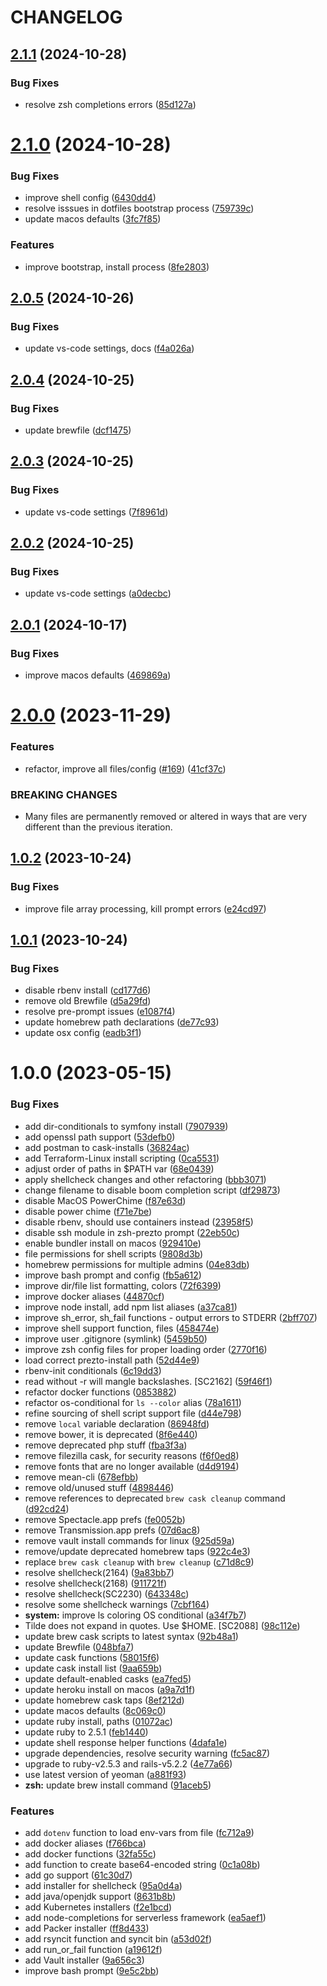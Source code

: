 # CHANGELOG

## [2.1.1](https://github.com/seantrane/dotfiles/compare/v2.1.0...v2.1.1) (2024-10-28)


### Bug Fixes

* resolve zsh completions errors ([85d127a](https://github.com/seantrane/dotfiles/commit/85d127a2bbafc647d5c3f635569576c86908475c))

# [2.1.0](https://github.com/seantrane/dotfiles/compare/v2.0.5...v2.1.0) (2024-10-28)


### Bug Fixes

* improve shell config ([6430dd4](https://github.com/seantrane/dotfiles/commit/6430dd45b71aa0b967e85e816316d2be2886c4c8))
* resolve isssues in dotfiles bootstrap process ([759739c](https://github.com/seantrane/dotfiles/commit/759739c0644e92f5c1a2ad83ba40759fb0236261))
* update macos defaults ([3fc7f85](https://github.com/seantrane/dotfiles/commit/3fc7f85e70a56c845cb8ea72e0fbb03af649c681))


### Features

* improve bootstrap, install process ([8fe2803](https://github.com/seantrane/dotfiles/commit/8fe2803311643a5d62615a8fa5bc3dcc89e8615d))

## [2.0.5](https://github.com/seantrane/dotfiles/compare/v2.0.4...v2.0.5) (2024-10-26)


### Bug Fixes

* update vs-code settings, docs ([f4a026a](https://github.com/seantrane/dotfiles/commit/f4a026a785488c4b307c971d56082572ef3b8b04))

## [2.0.4](https://github.com/seantrane/dotfiles/compare/v2.0.3...v2.0.4) (2024-10-25)


### Bug Fixes

* update brewfile ([dcf1475](https://github.com/seantrane/dotfiles/commit/dcf1475f7f95ecefad60131df2cf739760eecdc5))

## [2.0.3](https://github.com/seantrane/dotfiles/compare/v2.0.2...v2.0.3) (2024-10-25)


### Bug Fixes

* update vs-code settings ([7f8961d](https://github.com/seantrane/dotfiles/commit/7f8961df07edb2a3ff259076f4d9ea718130fd20))

## [2.0.2](https://github.com/seantrane/dotfiles/compare/v2.0.1...v2.0.2) (2024-10-25)


### Bug Fixes

* update vs-code settings ([a0decbc](https://github.com/seantrane/dotfiles/commit/a0decbcb70f18d73ec3093bf8f5e3e297de00e5a))

## [2.0.1](https://github.com/seantrane/dotfiles/compare/v2.0.0...v2.0.1) (2024-10-17)


### Bug Fixes

* improve macos defaults ([469869a](https://github.com/seantrane/dotfiles/commit/469869add698ce96b52f1dd2bcec549001f21b8a))

# [2.0.0](https://github.com/seantrane/dotfiles/compare/v1.0.2...v2.0.0) (2023-11-29)


### Features

* refactor, improve all files/config ([#169](https://github.com/seantrane/dotfiles/issues/169)) ([41cf37c](https://github.com/seantrane/dotfiles/commit/41cf37c8c60ee4ebfa1a2e1bdf517e207e98a1e9))


### BREAKING CHANGES

* Many files are permanently removed or altered in ways
that are very different than the previous iteration.

## [1.0.2](https://github.com/seantrane/dotfiles/compare/v1.0.1...v1.0.2) (2023-10-24)


### Bug Fixes

* improve file array processing, kill prompt errors ([e24cd97](https://github.com/seantrane/dotfiles/commit/e24cd97e99f368d9de48fe594b140f50e3fbd144))

## [1.0.1](https://github.com/seantrane/dotfiles/compare/v1.0.0...v1.0.1) (2023-10-24)


### Bug Fixes

* disable rbenv install ([cd177d6](https://github.com/seantrane/dotfiles/commit/cd177d6ee3f8dda779750e37f760d9c198c3f41b))
* remove old Brewfile ([d5a29fd](https://github.com/seantrane/dotfiles/commit/d5a29fdd75e92fa37e23e7ba27f5d70b69054c00))
* resolve pre-prompt issues ([e1087f4](https://github.com/seantrane/dotfiles/commit/e1087f444bb7742fd662a34083aef9d4f1c48fb6))
* update homebrew path declarations ([de77c93](https://github.com/seantrane/dotfiles/commit/de77c93f624925bdc6689d134f7ea4e7fb1925e6))
* update osx config ([eadb3f1](https://github.com/seantrane/dotfiles/commit/eadb3f1479b707ce7d0a3862970f87b9718d62e4))

# 1.0.0 (2023-05-15)


### Bug Fixes

* add dir-conditionals to symfony install ([7907939](https://github.com/seantrane/dotfiles/commit/790793918a72a6b150524594143339228a361634))
* add openssl path support ([53defb0](https://github.com/seantrane/dotfiles/commit/53defb0d97655c356ba4482a1f7b4d7c1d123ca7))
* add postman to cask-installs ([36824ac](https://github.com/seantrane/dotfiles/commit/36824acb1f2d5583301c47e270c4b2c9957010ca))
* add Terraform-Linux install scripting ([0ca5531](https://github.com/seantrane/dotfiles/commit/0ca55317ad70e1380a602d75b0b00271380fe7ab))
* adjust order of paths in $PATH var ([68e0439](https://github.com/seantrane/dotfiles/commit/68e04399a179c55a4e8699d9be980f066528ca18))
* apply shellcheck changes and other refactoring ([bbb3071](https://github.com/seantrane/dotfiles/commit/bbb3071f12093cf2543d0e930298505715d74408))
* change filename to disable boom completion script ([df29873](https://github.com/seantrane/dotfiles/commit/df2987390467dda4f9b7d623660e0a7df0193479))
* disable MacOS PowerChime ([f87e63d](https://github.com/seantrane/dotfiles/commit/f87e63dae40c3252e3a4b638e5f37ea11720a1c5))
* disable power chime ([f71e7be](https://github.com/seantrane/dotfiles/commit/f71e7be6c0361caff15f9cf6928cfd9e6c7f4ea2))
* disable rbenv, should use containers instead ([23958f5](https://github.com/seantrane/dotfiles/commit/23958f5d41e2695dab983e219281626134798023))
* disable ssh module in zsh-prezto prompt ([22eb50c](https://github.com/seantrane/dotfiles/commit/22eb50c7f08330e47dd2ffc7f7a5b5cec5ab8364))
* enable bundler install on macos ([929410e](https://github.com/seantrane/dotfiles/commit/929410e5aa18b8030237436f1171a43d2c563d46))
* file permissions for shell scripts ([9808d3b](https://github.com/seantrane/dotfiles/commit/9808d3be96b1f9f4aff4078f31de13b6e4a4bbe9))
* homebrew permissions for multiple admins ([04e83db](https://github.com/seantrane/dotfiles/commit/04e83db55bff2507c00ea6184adb914dd392cfc5))
* improve bash prompt and config ([fb5a612](https://github.com/seantrane/dotfiles/commit/fb5a612f18899ccd21081a3f4c1fa67fbfeb6330))
* improve dir/file list formatting, colors ([72f6399](https://github.com/seantrane/dotfiles/commit/72f63997ce871169836e22dd9104d7fbdf5b1817))
* improve docker aliases ([44870cf](https://github.com/seantrane/dotfiles/commit/44870cf3da3583ff430a749b5eb6f60c75ebdd64))
* improve node install, add npm list aliases ([a37ca81](https://github.com/seantrane/dotfiles/commit/a37ca812e3c11ad851d18d4bc572aaee2e453375))
* improve sh_error, sh_fail functions - output errors to STDERR ([2bff707](https://github.com/seantrane/dotfiles/commit/2bff707c86b62f3b8e4ab514319f7a3ec0e6fe14))
* improve shell support function, files ([458474e](https://github.com/seantrane/dotfiles/commit/458474eb8c279434aa80d388a716bde276c1a6c1))
* improve user .gitignore (symlink) ([5459b50](https://github.com/seantrane/dotfiles/commit/5459b50fd9b9c91056b0d47864e900456de33ea4))
* improve zsh config files for proper loading order ([2770f16](https://github.com/seantrane/dotfiles/commit/2770f16627b286e69431e5a580dbec40b91fff49))
* load correct prezto-install path ([52d44e9](https://github.com/seantrane/dotfiles/commit/52d44e9a4d1f6482dfe2896ed96f8e4f16b1404e))
* rbenv-init conditionals ([6c19dd3](https://github.com/seantrane/dotfiles/commit/6c19dd3b240277dce9c6dc868b1e677cf2aad2c8))
* read without -r will mangle backslashes. [SC2162] ([59f46f1](https://github.com/seantrane/dotfiles/commit/59f46f164ea9a9f1eab47822ccdc63c567b77e20))
* refactor docker functions ([0853882](https://github.com/seantrane/dotfiles/commit/08538825326bc1717fb038585ef1c08396f74762))
* refactor os-conditional for `ls --color` alias ([78a1611](https://github.com/seantrane/dotfiles/commit/78a161117470b62fe1f1e894eebb8b0a1859cf88))
* refine sourcing of shell script support file ([d44e798](https://github.com/seantrane/dotfiles/commit/d44e798809395687b6bd640cb189aab474777de2))
* remove `local` variable declaration ([86948fd](https://github.com/seantrane/dotfiles/commit/86948fd5860d90a2fb31491ea8f1765adcee6e24))
* remove bower, it is deprecated ([8f6e440](https://github.com/seantrane/dotfiles/commit/8f6e440628604ae0b2955f910e3459500fde1d04))
* remove deprecated php stuff ([fba3f3a](https://github.com/seantrane/dotfiles/commit/fba3f3a5a0eb50595f278bae17082380d69cdb92))
* remove filezilla cask, for security reasons ([f6f0ed8](https://github.com/seantrane/dotfiles/commit/f6f0ed846cb34bbfc7e15d458f5625b67abafc23))
* remove fonts that are no longer available ([d4d9194](https://github.com/seantrane/dotfiles/commit/d4d9194769dbd7d2c469ad754bdd073e6440dc77))
* remove mean-cli ([678efbb](https://github.com/seantrane/dotfiles/commit/678efbb324baa974b3efc29a1ab13ab8713c5af9))
* remove old/unused stuff ([4898446](https://github.com/seantrane/dotfiles/commit/48984466bfed96cef70d4a58042266045091df6f))
* remove references to deprecated `brew cask cleanup` command ([d92cd24](https://github.com/seantrane/dotfiles/commit/d92cd247be99b9eb4524d2eaa8b18c0cf0bf07da))
* remove Spectacle.app prefs ([fe0052b](https://github.com/seantrane/dotfiles/commit/fe0052b4f7520df4f88d5c1627b1eaa5a27e7c14))
* remove Transmission.app prefs ([07d6ac8](https://github.com/seantrane/dotfiles/commit/07d6ac8d7864c402ec5b252c04f59c54c80ed0af))
* remove vault install commands for linux ([925d59a](https://github.com/seantrane/dotfiles/commit/925d59af3a1607877633642b8786198258b47837))
* remove/update deprecated homebrew taps ([922c4e3](https://github.com/seantrane/dotfiles/commit/922c4e34a8639efa138411fec0f0f7c4575f083b))
* replace `brew cask cleanup` with `brew cleanup` ([c71d8c9](https://github.com/seantrane/dotfiles/commit/c71d8c949e22fb533057f4814b4f67bf612e00d7))
* resolve shellcheck(2164) ([9a83bb7](https://github.com/seantrane/dotfiles/commit/9a83bb76c45509dea81069316cdd871827746b76))
* resolve shellcheck(2168) ([911721f](https://github.com/seantrane/dotfiles/commit/911721fa7de5a82394fc7eaecf013d85f8c8bde1))
* resolve shellcheck(SC2230) ([643348c](https://github.com/seantrane/dotfiles/commit/643348cdd7c09dbb86902f4c86956bd52f9d3f3c))
* resolve some shellcheck warnings ([7cbf164](https://github.com/seantrane/dotfiles/commit/7cbf164d8a3a4f0dc8580c49b101d3648b130e1a))
* **system:** improve ls coloring OS conditional ([a34f7b7](https://github.com/seantrane/dotfiles/commit/a34f7b72b9c42b726317f69072a1971603051193))
* Tilde does not expand in quotes. Use $HOME. [SC2088] ([98c112e](https://github.com/seantrane/dotfiles/commit/98c112e370b657b210316aac5c0fe47fa77e9c81))
* update brew cask scripts to latest syntax ([92b48a1](https://github.com/seantrane/dotfiles/commit/92b48a1b336aa1a07d44259334113352a66b5cba))
* update Brewfile ([048bfa7](https://github.com/seantrane/dotfiles/commit/048bfa751e083fc204c70d2b588ac93a7602fa93))
* update cask functions ([58015f6](https://github.com/seantrane/dotfiles/commit/58015f623aab95f12fe8c9cea58d42b53a3b5b5a))
* update cask install list ([9aa659b](https://github.com/seantrane/dotfiles/commit/9aa659bdf6aa1e953da03c472d3d805579acbe20))
* update default-enabled casks ([ea7fed5](https://github.com/seantrane/dotfiles/commit/ea7fed5da95fa59877a1e6205154828d93c3ea84))
* update heroku install on macos ([a9a7d1f](https://github.com/seantrane/dotfiles/commit/a9a7d1f020083c64d6d143cd54a8d7efe1d9f78d))
* update homebrew cask taps ([8ef212d](https://github.com/seantrane/dotfiles/commit/8ef212d54ee5b0d10f54ac7e006ce727068969cb))
* update macos defaults ([8c069c0](https://github.com/seantrane/dotfiles/commit/8c069c04d1f35c5058073fbed1467337ced4caa0))
* update ruby install, paths ([01072ac](https://github.com/seantrane/dotfiles/commit/01072ac75f65371fdcc891ef3a7b945b4dc56f57))
* update ruby to 2.5.1 ([feb1440](https://github.com/seantrane/dotfiles/commit/feb144001328c41df7c1f83b18db919c86bacfb4))
* update shell response helper functions ([4dafa1e](https://github.com/seantrane/dotfiles/commit/4dafa1ea56469dc2c982aa395a4dd6dbeb39ce8f))
* upgrade dependencies, resolve security warning ([fc5ac87](https://github.com/seantrane/dotfiles/commit/fc5ac879fe676d4761af9df5e73a278d3fc0a40a))
* upgrade to ruby-v2.5.3 and rails-v5.2.2 ([4e77a66](https://github.com/seantrane/dotfiles/commit/4e77a66ddc94073a545ebd90582adea8f2713508))
* use latest version of yeoman ([a881f93](https://github.com/seantrane/dotfiles/commit/a881f939966c127d7ea1881b2909f59fa8c582d3))
* **zsh:** update brew install command ([91aceb5](https://github.com/seantrane/dotfiles/commit/91aceb596e2f7d67c3c1e07dc38a0e026a54c2e6))


### Features

* add `dotenv` function to load env-vars from file ([fc712a9](https://github.com/seantrane/dotfiles/commit/fc712a93c9de17bdaf337f93b86a049eb112bf13))
* add docker aliases ([f766bca](https://github.com/seantrane/dotfiles/commit/f766bcaea8f8b1c02301f5449a24ac8ba3a648f6))
* add docker functions ([32fa55c](https://github.com/seantrane/dotfiles/commit/32fa55c4328bc54c5cb5bd5904171564c8b32e4f))
* add function to create base64-encoded string ([0c1a08b](https://github.com/seantrane/dotfiles/commit/0c1a08bd6f082b198df49ff2979e41defa187da4))
* add go support ([61c30d7](https://github.com/seantrane/dotfiles/commit/61c30d77209531270061250d5a466b650be3b718))
* add installer for shellcheck ([95a0d4a](https://github.com/seantrane/dotfiles/commit/95a0d4a8f2965c3aefe5d618d8125b737bc68fe0))
* add java/openjdk support ([8631b8b](https://github.com/seantrane/dotfiles/commit/8631b8b291159021a18de3e4ff683761584cc3c4))
* add Kubernetes installers ([f2e1bcd](https://github.com/seantrane/dotfiles/commit/f2e1bcdd9df730e0cb8a78822a8fe5fe59785d88))
* add node-completions for serverless framework ([ea5aef1](https://github.com/seantrane/dotfiles/commit/ea5aef1ac3519a909fde1fc89054a60c047cfad2))
* add Packer installer ([ff8d433](https://github.com/seantrane/dotfiles/commit/ff8d43390d7f859e63b581c7cf3b6097adbcf408))
* add rsyncit function and syncit bin ([a53d02f](https://github.com/seantrane/dotfiles/commit/a53d02ff82fc8f3f91dbf51f28665d20fdc0155f))
* add run_or_fail function ([a19612f](https://github.com/seantrane/dotfiles/commit/a19612f52dacbef379f97a49e60554781a037a14))
* add Vault installer ([9a656c3](https://github.com/seantrane/dotfiles/commit/9a656c321d12cf70468750b497231aee272203f9))
* improve bash prompt ([9e5c2bb](https://github.com/seantrane/dotfiles/commit/9e5c2bbbd87421c4f0941436b627714f6482babc))

